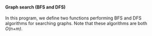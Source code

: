 #### Graph search (BFS and DFS)

In this program, we define two functions performing BFS and DFS algorithms for searching graphs. Note that these 
algorithms are both _O(n+m)_.
